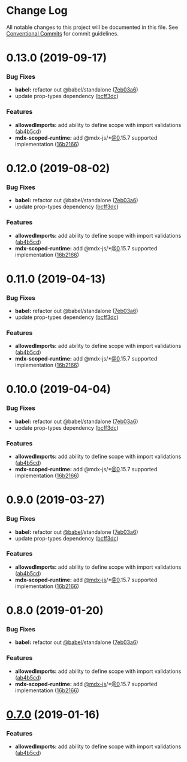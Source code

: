 # Change Log

All notable changes to this project will be documented in this file.
See [Conventional Commits](https://conventionalcommits.org) for commit guidelines.

# 0.13.0 (2019-09-17)

### Bug Fixes

- **babel:** refactor out @babel/standalone ([7eb03a6](https://github.com/buz-zard/gatsby-mdx/commit/7eb03a6))
- update prop-types dependency ([bcff3dc](https://github.com/buz-zard/gatsby-mdx/commit/bcff3dc))

### Features

- **allowedImports:** add ability to define scope with import validations ([ab4b5cd](https://github.com/buz-zard/gatsby-mdx/commit/ab4b5cd))
- **mdx-scoped-runtime:** add @mdx-js/\*[@0](https://github.com/0).15.7 supported implementation ([16b2166](https://github.com/buz-zard/gatsby-mdx/commit/16b2166))

# 0.12.0 (2019-08-02)

### Bug Fixes

- **babel:** refactor out @babel/standalone ([7eb03a6](https://github.com/karolis-sh/gatsby-mdx/commit/7eb03a6))
- update prop-types dependency ([bcff3dc](https://github.com/karolis-sh/gatsby-mdx/commit/bcff3dc))

### Features

- **allowedImports:** add ability to define scope with import validations ([ab4b5cd](https://github.com/karolis-sh/gatsby-mdx/commit/ab4b5cd))
- **mdx-scoped-runtime:** add @mdx-js/\*[@0](https://github.com/0).15.7 supported implementation ([16b2166](https://github.com/karolis-sh/gatsby-mdx/commit/16b2166))

# 0.11.0 (2019-04-13)

### Bug Fixes

- **babel:** refactor out @babel/standalone ([7eb03a6](https://github.com/karolis-sh/gatsby-mdx/commit/7eb03a6))
- update prop-types dependency ([bcff3dc](https://github.com/karolis-sh/gatsby-mdx/commit/bcff3dc))

### Features

- **allowedImports:** add ability to define scope with import validations ([ab4b5cd](https://github.com/karolis-sh/gatsby-mdx/commit/ab4b5cd))
- **mdx-scoped-runtime:** add @mdx-js/\*[@0](https://github.com/0).15.7 supported implementation ([16b2166](https://github.com/karolis-sh/gatsby-mdx/commit/16b2166))

# 0.10.0 (2019-04-04)

### Bug Fixes

- **babel:** refactor out @babel/standalone ([7eb03a6](https://github.com/karolis-sh/gatsby-mdx/commit/7eb03a6))
- update prop-types dependency ([bcff3dc](https://github.com/karolis-sh/gatsby-mdx/commit/bcff3dc))

### Features

- **allowedImports:** add ability to define scope with import validations ([ab4b5cd](https://github.com/karolis-sh/gatsby-mdx/commit/ab4b5cd))
- **mdx-scoped-runtime:** add @mdx-js/\*[@0](https://github.com/0).15.7 supported implementation ([16b2166](https://github.com/karolis-sh/gatsby-mdx/commit/16b2166))

# 0.9.0 (2019-03-27)

### Bug Fixes

- **babel:** refactor out [@babel](https://github.com/babel)/standalone ([7eb03a6](https://github.com/karolis-sh/gatsby-mdx/commit/7eb03a6))
- update prop-types dependency ([bcff3dc](https://github.com/karolis-sh/gatsby-mdx/commit/bcff3dc))

### Features

- **allowedImports:** add ability to define scope with import validations ([ab4b5cd](https://github.com/karolis-sh/gatsby-mdx/commit/ab4b5cd))
- **mdx-scoped-runtime:** add [@mdx-js](https://github.com/mdx-js)/\*[@0](https://github.com/0).15.7 supported implementation ([16b2166](https://github.com/karolis-sh/gatsby-mdx/commit/16b2166))

# 0.8.0 (2019-01-20)

### Bug Fixes

- **babel:** refactor out [@babel](https://github.com/babel)/standalone ([7eb03a6](https://github.com/karolis-sh/gatsby-mdx/commit/7eb03a6))

### Features

- **allowedImports:** add ability to define scope with import validations ([ab4b5cd](https://github.com/karolis-sh/gatsby-mdx/commit/ab4b5cd))
- **mdx-scoped-runtime:** add [@mdx-js](https://github.com/mdx-js)/\*[@0](https://github.com/0).15.7 supported implementation ([16b2166](https://github.com/karolis-sh/gatsby-mdx/commit/16b2166))

# [0.7.0](https://github.com/karolis-sh/gatsby-mdx/compare/@demos/mdx-scoped-runtime-playground@0.6.0...@demos/mdx-scoped-runtime-playground@0.7.0) (2019-01-16)

### Features

- **allowedImports:** add ability to define scope with import validations ([ab4b5cd](https://github.com/karolis-sh/gatsby-mdx/commit/ab4b5cd))
